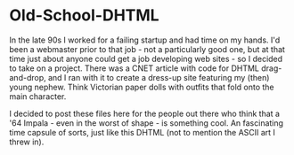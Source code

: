 # Old-School-DHTML
In the late 90s I worked for a failing startup and had time on my hands. I'd been a webmaster prior to that job - not a particularly good one, but at that time just about anyone could get a job developing web sites - so I decided to take on a project. There was a CNET article with code for DHTML drag-and-drop, and I ran with it to create a dress-up site featuring my (then) young nephew. Think Victorian paper dolls with outfits that fold onto the main character. 

I decided to post these files here for the people out there who think that a '64 Impala - even in the worst of shape - is something cool. An fascinating time capsule of sorts, just like this DHTML (not to mention the ASCII art I threw in). 
